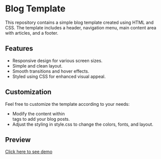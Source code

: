 # Blog Template

This repository contains a simple blog template created using HTML and CSS. The template includes a header, navigation menu, main content area with articles, and a footer.

## Features

- Responsive design for various screen sizes.
- Simple and clean layout.
- Smooth transitions and hover effects.
- Styled using CSS for enhanced visual appeal.

## Customization

Feel free to customize the template according to your needs:

- Modify the content within <article> tags to add your blog posts.
- Adjust the styling in style.css to change the colors, fonts, and layout.

## Preview
[Click here to see demo](https://tayl-amber.github.io/WebMiniProjects/)

